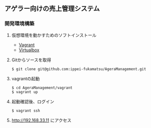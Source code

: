 ## アゲラー向けの売上管理システム

### 開発環境構築

1. 仮想環境を動かすためのソフトインストール
    - [Vagrant](https://www.vagrantup.com/)
    - [Virtualbox](https://www.virtualbox.org/)

2. Gitからソースを取得
    ```
    $ git clone git@github.com:ippei-fukamatsu/AgeraManagement.git
    ```

3. vagrantの起動
    ```
    $ cd AgeraManagement/vagrant
    $ vagrant up
    ```

4. 起動確認後、ログイン
    ```
    $ vagrant ssh
    ```

5. http://192.168.33.11 にアクセス
